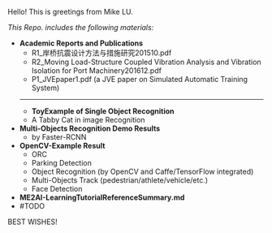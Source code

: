 Hello! This is greetings from Mike LU.

*This Repo. includes the following materials:*

- **Academic Reports and Publications**
  - R1_岸桥抗震设计方法与措施研究201510.pdf
  - R2_Moving Load-Structure Coupled Vibration Analysis and Vibration Isolation for Port Machinery201612.pdf
  - P1_JVEpaper1.pdf (a JVE paper on Simulated Automatic Training System)
  ---
  - **ToyExample of Single Object Recognition**
  - A Tabby Cat in image Recognition
- **Multi-Objects Recognition Demo Results**
  - by Faster-RCNN 
- **OpenCV-Example Result**
  - ORC
  - Parking Detection
  - Object Recognition (by OpenCV and Caffe/TensorFlow integrated)
  - Multi-Objects Track (pedestrian/athlete/vehicle/etc.)
  - Face Detection
- **ME2AI-LearningTutorialReferenceSummary.md**
- #TODO  



BEST WISHES!
